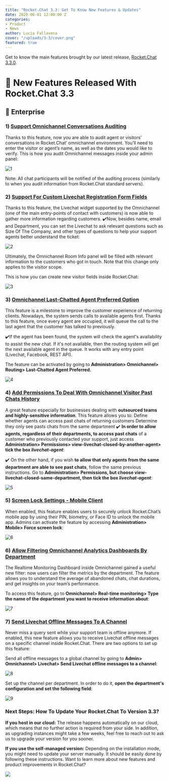 ```yaml
---
title: "Rocket.Chat 3.3: Get To Know New Features & Updates"
date: 2020-06-01 12:00:00 Z
categories:
- Product
- News
author: Lucia Fallavena
cover: "/uploads/3-3/cover.png"
featured: true
---
```


Get to know the main features brought by our latest release, [Rocket.Chat 3.3.0](https://github.com/RocketChat/Rocket.Chat/releases/tag/3.3.0).

# 🚀 New Features Released With Rocket.Chat 3.3

## 🎉 Enterprise

### 1) [Support Omnichannel Conversations Auditing](https://github.com/RocketChat/Rocket.Chat/pull/17692)

Thanks to this feature, now you are able to audit agent or visitors’ conversations in Rocket.Chat’ omnichannel environment. You’ll need to enter the visitor or agent’s name, as well as the dates you would like to verify. This is how you audit Omnichannel messages inside your admin panel:

![1](/uploads/3-3/1.gif)

Note: All chat participants will be notified of the auditing process (similarly to when you audit information from Rocket.Chat standard servers).

### 2) [Support For Custom Livechat Registration Form Fields](https://github.com/RocketChat/Rocket.Chat/pull/17581)

Thanks to this feature, the Livechat widget supported by the Omnichannel (one of the main entry-points of contact with customers) is now able to gather more information regarding customers.
✔️Now, besides name, email and Department, you can set the Livechat to ask relevant questions such as Size Of The Company, and other types of questions to help your support agents better understand the ticket:

![2](/uploads/3-3/2.gif)

Ultimately, the Omnichannel Room Info panel will be filled with relevant information to the customers who got in touch. Note that this change only applies to the visitor scope.

This is how you can create new visitor fields inside Rocket.Chat:

![3](/uploads/3-3/3.gif)

### 3) [Omnichannel Last-Chatted Agent Preferred Option](https://github.com/RocketChat/Rocket.Chat/pull/17666)

This feature is a milestone to improve the customer experience of returning clients.
Nowadays, the system sends calls to available agents first. Thanks to this feature, once every agent are occupied, it will queue the call to the last agent that the customer has talked to previously.

✔️If the agent has been found, the system will check the agent's availability to assist the new chat. If it's not available, then the routing system will get the next available agent in the queue. It works with any entry point (Livechat, Facebook, REST API).

The feature can be activated by going to **Administration> Omnichannel> Routing> Last-Chatted Agent Preferred.**

![4](/uploads/3-3/4.gif)

### 4) [Add Permissions To Deal With Omnichannel Visitor Past Chats History](https://github.com/RocketChat/Rocket.Chat/pull/17580)

A great feature especially for businesses dealing with **outsourced teams and highly-sensitive information**. This feature allows you to:
Define whether agents can access past chats of returning customers
Determine they only see pasts chats from the same department
✔️ **In order to allow agents, regardless of their departments, to access past chats** of a customer who previously contacted your support, just access **Administration> Permissions> view-livechat-closed-by-another-agent> tick the box _livechat-agent_**:

✔️ On the other hand, if you wish **to allow that only agents from the same department are able to see past chats**, follow the same previous instructions. Go to **Administration> Permissions, but choose view-livechat-closed-same-department, then tick the box _livechat-agent_**:

![5](/uploads/3-3/5.gif)

### 5) [Screen Lock Settings - Mobile Client](https://github.com/RocketChat/Rocket.Chat/pull/17523)

When enabled, this feature enables users to securely unlock Rocket.Chat’s mobile app by using their PIN, biometry, or Face ID to unlock the mobile app. Admins can activate the feature by accessing **Administration> Mobile> Force screen lock**:

![6](/uploads/3-3/6.gif)

### 6) [Allow Filtering Omnichannel Analytics Dashboards By Department](https://github.com/RocketChat/Rocket.Chat/pull/17463)

The Realtime Monitoring Dashboard inside Omnichannel gained a useful new filter: now users can filter the metrics by the department. The feature allows you to understand the average of abandoned chats, chat durations, and get insights on your team’s performance.

To access this feature, go to **Omnichannel> Real-time monitoring> Type the name of the department you want to receive information about**:

![7](/uploads/3-3/7.gif)

### 7) [Send Livechat Offline Messages To A Channel](https://github.com/RocketChat/Rocket.Chat/pull/17442)

Never miss a query sent while your support team is offline anymore. If enabled, this new feature allows you to receive Livechat offline messages on a specific channel inside Rocket.Chat. There are two options to set up this feature:

Send all offline messages to a global channel by going to **Admin> Omnichannel> Livechat> Send Livechat offline messages to a channel**:

![8](/uploads/3-3/8.gif)

Set up the channel per department. In order to do it, **open the department's configuration and set the following field**:

![9](/uploads/3-3/9.gif)

### Next Steps: How To Update Your Rocket.Chat To Version 3.3?

**If you host in our cloud:** The release happens automatically on our cloud, which means that no further action is required from your side. In addition, as upgrading instances might take a few weeks, feel free to reach out to ask us to upgrade your version for you sooner.

**If you use the self-managed version:** Depending on the installation mode, you might need to update your server manually. It should be easily done by following these instructions.
Want to learn more about new features and product improvements in Rocket.Chat?

<a href="https://vwik.maillist-manage.com/ua/Optin?od=11287ecafd2ee5&zx=1275b4957&lD=17e95fa74d76f51d&n=11699f74cba0768&sD=17e95fa74d82646d">
<img src="/uploads/3-3/Signup.jpg">
</a>